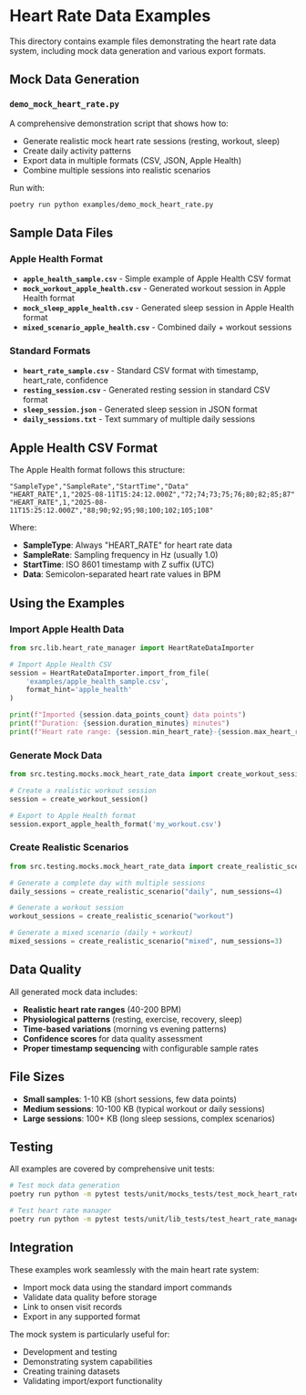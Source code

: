 # Heart Rate Data Examples

This directory contains example files demonstrating the heart rate data system, including mock data generation and various export formats.

## Mock Data Generation

### `demo_mock_heart_rate.py`

A comprehensive demonstration script that shows how to:

- Generate realistic mock heart rate sessions (resting, workout, sleep)
- Create daily activity patterns
- Export data in multiple formats (CSV, JSON, Apple Health)
- Combine multiple sessions into realistic scenarios

Run with:

```bash
poetry run python examples/demo_mock_heart_rate.py
```

## Sample Data Files

### Apple Health Format

- **`apple_health_sample.csv`** - Simple example of Apple Health CSV format
- **`mock_workout_apple_health.csv`** - Generated workout session in Apple Health format
- **`mock_sleep_apple_health.csv`** - Generated sleep session in Apple Health format
- **`mixed_scenario_apple_health.csv`** - Combined daily + workout sessions

### Standard Formats

- **`heart_rate_sample.csv`** - Standard CSV format with timestamp, heart_rate, confidence
- **`resting_session.csv`** - Generated resting session in standard CSV format
- **`sleep_session.json`** - Generated sleep session in JSON format
- **`daily_sessions.txt`** - Text summary of multiple daily sessions

## Apple Health CSV Format

The Apple Health format follows this structure:

```csv
"SampleType","SampleRate","StartTime","Data"
"HEART_RATE",1,"2025-08-11T15:24:12.000Z","72;74;73;75;76;80;82;85;87"
"HEART_RATE",1,"2025-08-11T15:25:12.000Z","88;90;92;95;98;100;102;105;108"
```

Where:

- **SampleType**: Always "HEART_RATE" for heart rate data
- **SampleRate**: Sampling frequency in Hz (usually 1.0)
- **StartTime**: ISO 8601 timestamp with Z suffix (UTC)
- **Data**: Semicolon-separated heart rate values in BPM

## Using the Examples

### Import Apple Health Data

```python
from src.lib.heart_rate_manager import HeartRateDataImporter

# Import Apple Health CSV
session = HeartRateDataImporter.import_from_file(
    'examples/apple_health_sample.csv', 
    format_hint='apple_health'
)

print(f"Imported {session.data_points_count} data points")
print(f"Duration: {session.duration_minutes} minutes")
print(f"Heart rate range: {session.min_heart_rate}-{session.max_heart_rate} BPM")
```

### Generate Mock Data

```python
from src.testing.mocks.mock_heart_rate_data import create_workout_session

# Create a realistic workout session
session = create_workout_session()

# Export to Apple Health format
session.export_apple_health_format('my_workout.csv')
```

### Create Realistic Scenarios

```python
from src.testing.mocks.mock_heart_rate_data import create_realistic_scenario

# Generate a complete day with multiple sessions
daily_sessions = create_realistic_scenario("daily", num_sessions=4)

# Generate a workout session
workout_sessions = create_realistic_scenario("workout")

# Generate a mixed scenario (daily + workout)
mixed_sessions = create_realistic_scenario("mixed", num_sessions=3)
```

## Data Quality

All generated mock data includes:

- **Realistic heart rate ranges** (40-200 BPM)
- **Physiological patterns** (resting, exercise, recovery, sleep)
- **Time-based variations** (morning vs evening patterns)
- **Confidence scores** for data quality assessment
- **Proper timestamp sequencing** with configurable sample rates

## File Sizes

- **Small samples**: 1-10 KB (short sessions, few data points)
- **Medium sessions**: 10-100 KB (typical workout or daily sessions)
- **Large sessions**: 100+ KB (long sleep sessions, complex scenarios)

## Testing

All examples are covered by comprehensive unit tests:

```bash
# Test mock data generation
poetry run python -m pytest tests/unit/mocks_tests/test_mock_heart_rate_data.py -v

# Test heart rate manager
poetry run python -m pytest tests/unit/lib_tests/test_heart_rate_manager.py -v
```

## Integration

These examples work seamlessly with the main heart rate system:

- Import mock data using the standard import commands
- Validate data quality before storage
- Link to onsen visit records
- Export in any supported format

The mock system is particularly useful for:

- Development and testing
- Demonstrating system capabilities
- Creating training datasets
- Validating import/export functionality
